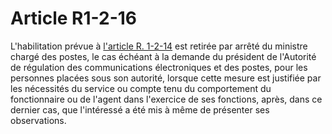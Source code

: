 # Article R1-2-16

L'habilitation prévue à [l'article R. 1-2-14][1] est retirée par arrêté du ministre chargé des postes, le cas échéant à la demande du président de l'Autorité de régulation des communications électroniques et des postes, pour les personnes placées sous son autorité, lorsque cette mesure est justifiée par les nécessités du service ou compte tenu du comportement du fonctionnaire ou de l'agent dans l'exercice de ses fonctions, après, dans ce dernier cas, que l'intéressé a été mis à même de présenter ses observations.

 [1]: /affichCodeArticle.do?cidTexte=LEGITEXT000006070987&idArticle=LEGIARTI000006466138&dateTexte=&categorieLien=cid